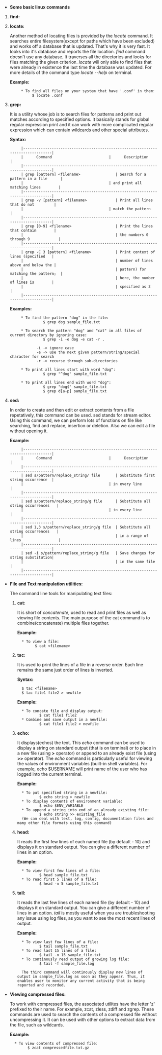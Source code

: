 * **Some basic linux commands**

1. **find:**
2. **locate:**
           
      Another method of locating files is provided by the *locate* command. It searches entire filesystem(except for paths which have been excluded) and works off a database that is updated. That's why it is very fast. 
      It looks into it's database and reports the file location. *find* command doesn't use any database. It traverses all the directories and looks for files matching the given criterion. 
      *locate* will only able to find files that were already in existence the last time the database was updated. For more details of the command type *locate --help* on terminal.
      
      **Example:**
            
            * To find all files on your system that have '.conf' in them:
                 $ locate .conf

3. **grep:**
            
      It is a utility whose job is to search files for patterns and print out matches according to specified options. It basically stands for global regular expression print and it can work with more complicated regular expression which can contain wildcards and other special attributes.
      
      **Syntax:**
      
            |--------------------------------------------------------------------------------|
            |      Command	                        |      Description                    |
            |--------------------------------------------------------------------------------|
            | grep [pattern] <filename>                | Search for a pattern in a file      |
            |		                                | and print all matching lines        |
            |--------------------------------------------------------------------------------|
            | grep -v [pattern] <filename>             | Print all lines that do not         |
            |		                                | match the pattern                   |
            |--------------------------------------------------------------------------------|
            | grep [0-9] <filename>                    | Print the lines that contain        |
            |                                          | the numbers 0 through 9             |
            |--------------------------------------------------------------------------------|
            | grep -C 3 [pattern] <filename>           | Print context of lines (specified   |
            |                                          | number of lines above and below the |
            |                                          | pattern) for matching the pattern;  |
            |                                          | here, the number of lines is        |
            |                                          | specified as 3                      |                 
            |--------------------------------------------------------------------------------|
      
      
     **Examples:** 

            * To find the pattern "dog" in the file:
                      $ grep dog sample_file.txt
                      
            * To search the pattern "dog" and "cat" in all files of current directory by ignoring case:
                      $ grep -i -e dog -e cat -r .
                
                   -i -> ignore case
                   -e -> use the next given pattern/string/special character for search
                   -r -> recurse through sub-directories
                   
            * To print all lines start with word "dog":
                      $ grep "^dog" sample_file.txt
                      
            * To print all lines end with word "dog":
                      $ grep "dog$" sample_file.txt
                      $ grep d[a-p] sample_file.txt     
      
4. **sed:**

      In order to create and then edit or extract contents from a file repetatively, this command can be used. sed stands for stream editor. Using this command, we can perform lots of functions on file like searching, find and replace, insertion or deletion. Also we can edit a file without opening it. 
        
      **Example:**
      
            |--------------------------------------------------------------------------------|
            |      Command	                        |      Description                    |
            |--------------------------------------------------------------------------------|
            | sed s/pattern/replace_string/ file       | Substitute first string occurrence  |
            |		                                | in every line 		      |
            |--------------------------------------------------------------------------------|
            | sed s/pattern/replace_string/g file      | Substitute all string occurrences   |
            |		                                | in every line                       |
            |--------------------------------------------------------------------------------|
            | sed 1,3 s/pattern/replace_string/g file  | Substitute all string occurrences   |
            |                                          | in a range of lines                 |
            |--------------------------------------------------------------------------------|
            | sed -i s/pattern/replace_string/g file   | Save changes for string substitution|
            |                                          | in the same file                    |
            |--------------------------------------------------------------------------------|

* **File and Text manipulation utilities:**
    
   The command line tools for manipulating text files:
    
    
   1. **cat:**
        
        It is short of *concatenate*, used to read and print files as well as viewing file contents. The main purpose of the cat command is to combine(concatenate)
        multiple files together.
     
       **Example:**
            
            * To view a file:
                  $ cat <filename>
       
   2. **tac:**
        
        It is used to print the lines of a file in a reverse order. Each line remains the same just order of lines is inverted.
        
        **Syntax:**
            
            $ tac <filename>
            $ tac file1 file2 > newfile
         
        **Example:**
        
            * To concate file and display output:
                    $ cat file1 file2
            * Combine and save output in a newfile:
                    $ cat file1 file2 > newfile
          
   3. **echo:**
        
        It displays(echos) the text. This *echo* command can be used to display a string on standard output (that is on terminal) or to place in a new file (using **>** operator) or append to an already exist file (using **>>** operator).
        The *echo* command is particularly useful for viewing the values of environment variables (built-in shell variables). For example, echo $USERNAME will print name of the user who has logged into the current terminal. 
        
        **Example:**
        
            * To put specified string in a newfile:
                    $ echo string > newfile
            * To display contents of environment variable:
                    $ echo $ENV_VARIABLE
            * To append a string into end of an already existing file:
                    $ echo string >> existing_file
            (We can deal with text, log, config, documentation files and many other file formats using this command)
       
   4. **head:**

        It reads the first few lines of each named file (by default - 10) and displays it on standard output. You can give a different number of lines in an option.
        
        **Example:**
            
            * To view first few lines of a file:
                    $ head sample_file.txt
            * To read first 5 lines of a file:
                    $ head -n 5 sample_file.txt
   5. **tail:**
            
        It reads the last few lines of each named file (by default - 10) and displays it on standard output. You can give a different number of lines in an option. *tail* is mostly useful when you are troubleshooting any issue using log files, as you want to see the most recent lines of output.
        
        **Example:**
        
            * To view last few lines of a file:
                    $ tail sample_file.txt
            * To read last 15 lines of a file:
                    $ tail -n 15 sample_file.txt
            * To continously read output of growing log file:
                    $ tail -f sample_file.log
            
            The third command will continously display new lines of output in sample_file.log as soon as they appear. Thus, it enables user to monitor any current activity that is being reported and recorded.


* **Viewing compressed files:**
        
        
    To work with compressed files, the associated utilites have the letter 'z' prefixed to their name. For example, zcat, zless, zdiff and zgrep. These commands are used to search the contents of a compressed file without uncompressing it. It can be used with other options to extract data from the file, such as wildcards.
        
     **Example:**
        
        * To view contents of compressed file:
              $ zcat compressedfile.txt.gz
                   
